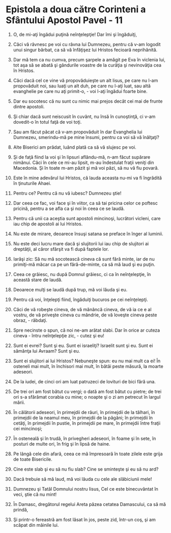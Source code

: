 # Epistola a doua c&#259;tre Corinteni a Sf&#226;ntului Apostol Pavel - 11

1. O, de mi-aţi îngădui puţină neînţelepţie! Dar îmi şi îngăduiţi, 

2. Căci vă râvnesc pe voi cu râvna lui Dumnezeu, pentru că v-am logodit unui singur bărbat, ca să vă înfăţişez lui Hristos fecioară neprihănită. 

3. Dar mă tem ca nu cumva, precum şarpele a amăgit pe Eva în viclenia lui, tot aşa să se abată şi gândurile voastre de la curăţia şi nevinovăţia cea în Hristos. 

4. Căci dacă cel ce vine vă propovăduieşte un alt Iisus, pe care nu l-am propovăduit noi, sau luaţi un alt duh, pe care nu l-aţi luat, sau altă evanghelie pe care nu aţi primit-o, - voi l-aţi îngădui foarte bine. 

5. Dar eu socotesc că nu sunt cu nimic mai prejos decât cei mai de frunte dintre apostoli. 

6. Şi chiar dacă sunt neiscusit în cuvânt, nu însă în cunoştinţă, ci v-am dovedit-o în totul faţă de voi toţi. 

7. Sau am făcut păcat că v-am propovăduit în dar Evanghelia lui Dumnezeu, smerindu-mă pe mine însumi, pentru ca voi să vă înălţaţi? 

8. Alte Biserici am prădat, luând plată ca să vă slujesc pe voi. 

9. Şi de faţă fiind la voi şi în lipsuri aflându-mă, n-am făcut supărare nimănui. Căci în cele ce mi-au lipsit, m-au îndestulat fraţii veniţi din Macedonia. Şi în toate m-am păzit şi mă voi păzi, să nu vă fiu povară. 

10. Este în mine adevărul lui Hristos, că lauda aceasta nu-mi va fi îngrădită în ţinuturile Ahaei. 

11. Pentru ce? Pentru că nu vă iubesc? Dumnezeu ştie! 

12. Dar ceea ce fac, voi face şi în viitor, ca să tai pricina celor ce poftesc pricină, pentru a se afla ca şi noi în ceea ce se laudă. 

13. Pentru că unii ca aceştia sunt apostoli mincinoşi, lucrători vicleni, care iau chip de apostoli ai lui Hristos. 

14. Nu este de mirare, deoarece însuşi satana se preface în înger al luminii. 

15. Nu este deci lucru mare dacă şi slujitorii lui iau chip de slujitori ai dreptăţii, al căror sfârşit va fi după faptele lor. 

16. Iarăşi zic: Să nu mă socotească cineva că sunt fără minte, iar de nu primiţi-mă măcar ca pe un fără-de-minte, ca să mă laud şi eu puţin. 

17. Ceea ce grăiesc, nu după Domnul grăiesc, ci ca în neînţelepţie, în această stare de laudă. 

18. Deoarece mulţi se laudă după trup, mă voi lăuda şi eu. 

19. Pentru că voi, înţelepţi fiind, îngăduiţi bucuros pe cei neînţelepţi. 

20. Căci de vă robeşte cineva, de vă mănâncă cineva, de vă ia ce e al vostru, de vă priveşte cineva cu mândrie, de vă loveşte cineva peste obraz, - răbdaţi. 

21. Spre necinste o spun, că noi ne-am arătat slabi. Dar în orice ar cuteza cineva - întru neînţelepţie zic, - cutez şi eu! 

22. Sunt ei evrei? Sunt şi eu. Sunt ei israeliţi? Israelit sunt şi eu. Sunt ei sămânţa lui Avraam? Sunt şi eu. 

23. Sunt ei slujitori ai lui Hristos? Nebuneşte spun: eu nu mai mult ca ei! În osteneli mai mult, în închisori mai mult, în bătăi peste măsură, la moarte adeseori. 

24. De la iudei, de cinci ori am luat patruzeci de lovituri de bici fără una. 

25. De trei ori am fost bătut cu vergi; o dată am fost bătut cu pietre; de trei ori s-a sfărâmat corabia cu mine; o noapte şi o zi am petrecut în largul mării. 

26. În călătorii adeseori, în primejdii de râuri, în primejdii de la tâlhari, în primejdii de la neamul meu, în primejdii de la păgâni; în primejdii în cetăţi, în primejdii în pustie, în primejdii pe mare, în primejdii între fraţii cei mincinoşi; 

27. În osteneală şi în trudă, în privegheri adeseori, în foame şi în sete, în posturi de multe ori, în frig şi în lipsă de haine. 

28. Pe lângă cele din afară, ceea ce mă împresoară în toate zilele este grija de toate Bisericile. 

29. Cine este slab şi eu să nu fiu slab? Cine se sminteşte şi eu să nu ard? 

30. Dacă trebuie să mă laud, mă voi lăuda cu cele ale slăbiciunii mele! 

31. Dumnezeu şi Tatăl Domnului nostru Iisus, Cel ce este binecuvântat în veci, ştie că nu mint! 

32. În Damasc, dregătorul regelui Areta păzea cetatea Damascului, ca să mă prindă, 

33. Şi printr-o fereastră am fost lăsat în jos, peste zid, într-un coş, şi am scăpat din mâinile lui. 

